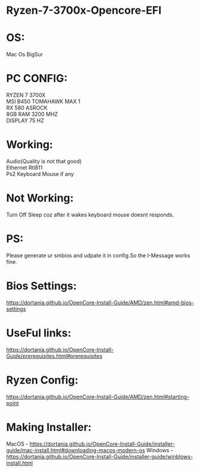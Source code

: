 # Ryzen-7-3700x-Opencore-EFI

# OS:
Mac Os BigSur 

# PC CONFIG:
RYZEN 7 3700X <br/>
MSI B450 TOMAHAWK MAX 1<br/>
RX 580 ASROCK<br/>
8GB RAM 3200 MHZ<br/>
DISPLAY 75 HZ<br/>

# Working:
Audio(Quality is not that good)<br/>
Ethernet Rtl811<br/>
Ps2 Keyboard Mouse if any<br/>

# Not Working:
Turn Off Sleep coz after it wakes keyboard mouse doesnt responds.

# PS:
Please generate ur smbios and udpate it in config.So the I-Message works fine.

# Bios Settings:
https://dortania.github.io/OpenCore-Install-Guide/AMD/zen.html#amd-bios-settings

# UseFul links:
https://dortania.github.io/OpenCore-Install-Guide/prerequisites.html#prerequisites

# Ryzen Config:
https://dortania.github.io/OpenCore-Install-Guide/AMD/zen.html#starting-point

# Making Installer:
MacOS - https://dortania.github.io/OpenCore-Install-Guide/installer-guide/mac-install.html#downloading-macos-modern-os
Windows - https://dortania.github.io/OpenCore-Install-Guide/installer-guide/winblows-install.html
